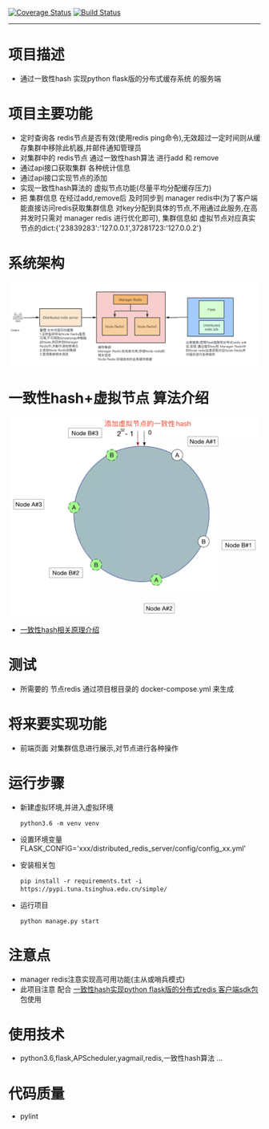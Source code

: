 [![Coverage Status](https://coveralls.io/repos/github/Rgcsh/distributed_redis_server/badge.svg)](https://coveralls.io/github/Rgcsh/distributed_redis_server)
[![Build Status](https://travis-ci.org/Rgcsh/distributed_redis_server.svg?branch=master)](https://travis-ci.org/Rgcsh/distributed_redis_server)

***

# 项目描述
* 通过一致性hash 实现python flask版的分布式缓存系统 的服务端

# 项目主要功能
* 定时查询各 redis节点是否有效(使用redis ping命令),无效超过一定时间则从缓存集群中移除此机器,并邮件通知管理员
* 对集群中的 redis节点 通过一致性hash算法 进行add 和 remove
* 通过api接口获取集群 各种统计信息
* 通过api接口实现节点的添加
* 实现一致性hash算法的 虚拟节点功能(尽量平均分配缓存压力)
* 把 集群信息 在经过add,remove后 及时同步到 manager redis中(为了客户端能直接访问redis获取集群信息 对key分配到具体的节点,不用通过此服务,在高并发时只需对 manager redis 进行优化即可),
    集群信息如 虚拟节点对应真实节点的dict:{'23839283':'127.0.0.1',37281723:'127.0.0.2'}

# 系统架构
![系统架构](docs/img/architecture.jpg)

# 一致性hash+虚拟节点 算法介绍
![一致性hash](docs/img/hash.jpg)
* [一致性hash相关原理介绍](https://blog.csdn.net/cywosp/article/details/23397179/)

# 测试
* 所需要的 节点redis 通过项目根目录的 docker-compose.yml 来生成

# 将来要实现功能
* 前端页面 对集群信息进行展示,对节点进行各种操作

# 运行步骤
* 新建虚拟环境,并进入虚拟环境 
    ```
    python3.6 -m venv venv
    ```

* 设置环境变量 FLASK_CONFIG='xxx/distributed_redis_server/config/config_xx.yml'

* 安装相关包
    ```
    pip install -r requirements.txt -i https://pypi.tuna.tsinghua.edu.cn/simple/
    ```

* 运行项目
    ```
    python manage.py start
    ```

# 注意点
* manager redis注意实现高可用功能(主从或哨兵模式)
* 此项目注意 配合 [一致性hash实现python flask版的分布式redis 客户端sdk包](https://github.com/Rgcsh/distributed_redis_sdk.git) 包使用

# 使用技术
* python3.6,flask,APScheduler,yagmail,redis,一致性hash算法 ...

# 代码质量
* pylint
